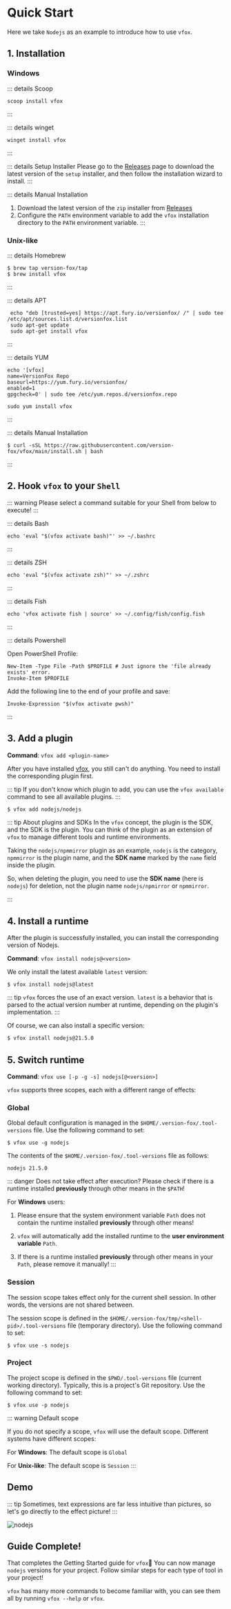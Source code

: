 # Quick Start

Here we take `Nodejs` as an example to introduce how to use `vfox`.

## 1. Installation

### Windows

::: details Scoop
```shell
scoop install vfox
```
:::

::: details winget
```shell
winget install vfox
```
:::

::: details Setup Installer
Please go to the [Releases](https://github.com/version-fox/vfox/releases) page to download the latest version of
the `setup` installer, and then follow the
installation wizard to install.
:::

::: details Manual Installation

1. Download the latest version of the `zip` installer from [Releases](https://github.com/version-fox/vfox/releases)
2. Configure the `PATH` environment variable to add the `vfox` installation directory to the `PATH` environment
   variable.
   :::

### Unix-like

::: details Homebrew

```shell
$ brew tap version-fox/tap
$ brew install vfox
```

:::

::: details APT

```shell
 echo "deb [trusted=yes] https://apt.fury.io/versionfox/ /" | sudo tee /etc/apt/sources.list.d/versionfox.list
 sudo apt-get update
 sudo apt-get install vfox
```

:::

::: details YUM

```shell
echo '[vfox]
name=VersionFox Repo
baseurl=https://yum.fury.io/versionfox/
enabled=1
gpgcheck=0' | sudo tee /etc/yum.repos.d/versionfox.repo

sudo yum install vfox
```

:::

::: details Manual Installation

```shell
$ curl -sSL https://raw.githubusercontent.com/version-fox/vfox/main/install.sh | bash
```

:::

## 2. Hook `vfox` to your `Shell`

::: warning
Please select a command suitable for your Shell from below to execute!
:::

::: details Bash

```shell
echo 'eval "$(vfox activate bash)"' >> ~/.bashrc
```

:::

::: details ZSH

```shell
echo 'eval "$(vfox activate zsh)"' >> ~/.zshrc
```

:::

::: details Fish

```shell
echo 'vfox activate fish | source' >> ~/.config/fish/config.fish
```

:::

::: details Powershell

Open PowerShell Profile:

```shell
New-Item -Type File -Path $PROFILE # Just ignore the 'file already exists' error.
Invoke-Item $PROFILE
```

Add the following line to the end of your profile and save:

```shell
Invoke-Expression "$(vfox activate pwsh)"
```

:::

## 3. Add a plugin

**Command**: `vfox add <plugin-name>`

After you have installed [vfox](https://github.com/version-fox/vfox), you still can't do anything. You need to install
the corresponding plugin first.

::: tip
If you don't know which plugin to add, you can use the `vfox available` command to see all available plugins.
:::

```bash 
$ vfox add nodejs/nodejs
```

::: tip About plugins and SDKs
In the `vfox` concept, the plugin is the SDK, and the SDK is the plugin. You can think of the plugin as an extension of `vfox`
to manage different tools and runtime environments.

Taking the `nodejs/npmmirror` plugin as an example, `nodejs` is the category, `npmmirror` is the plugin name, and the
**SDK name** marked by the `name` field inside the plugin.

So, when deleting the plugin, you need to use the **SDK name** (here is `nodejs`) for deletion, not the plugin name
`nodejs/npmirror` or `npmmirror`.

:::

## 4. Install a runtime

After the plugin is successfully installed, you can install the corresponding version of Nodejs.

**Command**: `vfox install nodejs@<version>`

We only install the latest available `latest` version:

```
$ vfox install nodejs@latest
```

::: tip
`vfox` forces the use of an exact version. `latest` is a behavior that is parsed to the actual version number at
runtime, depending on the plugin's implementation.
:::

Of course, we can also install a specific version:

```bash
$ vfox install nodejs@21.5.0
```

## 5. Switch runtime

**Command**: `vfox use [-p -g -s] nodejs[@<version>]`

`vfox` supports three scopes, each with a different range of effects:

### Global

Global default configuration is managed in the `$HOME/.version-fox/.tool-versions` file. Use the following command to
set:

```shell
$ vfox use -g nodejs
```

The contents of the `$HOME/.version-fox/.tool-versions` file as follows:

```text
nodejs 21.5.0
```

::: danger Does not take effect after execution?
Please check if there is a runtime installed **previously** through other means in the `$PATH`!

For **Windows** users:

1. Please ensure that the system environment variable `Path` does not contain the runtime installed **previously**
   through
   other means!

2. `vfox` will automatically add the installed runtime to the **user environment variable** `Path`.

3. If there is a runtime installed **previously** through other means in your `Path`, please remove it manually!
   :::

### Session

The session scope takes effect only for the current shell session. In other words, the versions are not shared between.

The session scope is defined in the `$HOME/.version-fox/tmp/<shell-pid>/.tool-versions` file (temporary directory). Use
the following command to set:

```shell
$ vfox use -s nodejs
```

### Project

The project scope is defined in the `$PWD/.tool-versions` file (current working directory). Typically, this is a
project's Git repository. Use the following command to set:

```shell
$ vfox use -p nodejs
```

::: warning Default scope

If you do not specify a scope, `vfox` will use the default scope. Different systems have different scopes:

For **Windows**: The default scope is `Global`

For **Unix-like**: The default scope is `Session`
:::

## Demo

::: tip
Sometimes, text expressions are far less intuitive than pictures, so let's go directly to the effect picture!
:::

![nodejs](/demo-full.gif)

## Guide Complete!

That completes the Getting Started guide for `vfox`🎉 You can now manage `nodejs` versions for your project. Follow
similar
steps for each type of tool in your project!

`vfox` has many more commands to become familiar with, you can see them all by running `vfox --help` or `vfox`. 


